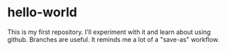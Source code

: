 # hello-world
This is my first repository. I'll experiment with it and learn about using github. 
Branches are useful. It reminds me a lot of a "save-as" workflow.
